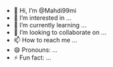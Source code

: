 - 👋 Hi, I’m @Mahdi99mi
- 👀 I’m interested in ...
- 🌱 I’m currently learning ...
- 💞️ I’m looking to collaborate on ...
- 📫 How to reach me ...
- 😄 Pronouns: ...
- ⚡ Fun fact: ...

<!---
Mahdi99mi/Mahdi99mi is a ✨ special ✨ repository because its `README.md` (this file) appears on your GitHub profile.
You can click the Preview link to take a look at your changes.
--->
